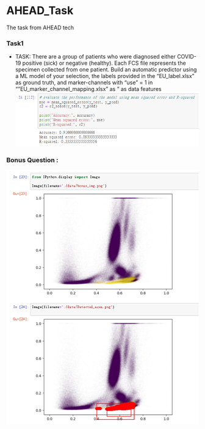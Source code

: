 # AHEAD_Task
The task from AHEAD tech


### Task1 
- TASK: There are a group of patients who were diagnosed either COVID-19 positive (sick) or negative (healthy). Each FCS file represents the specimen collected from one patient. Build an automatic predictor using a ML model of your selection, the labels provided in the “EU_label.xlsx” as ground truth, and marker-channels with “use” = 1 in “”EU_marker_channel_mapping.xlsx” as ” as data features
![alt text](./data/result.png)

### Bonus Question : 
![Alt text](./data/bonus_result.png) 